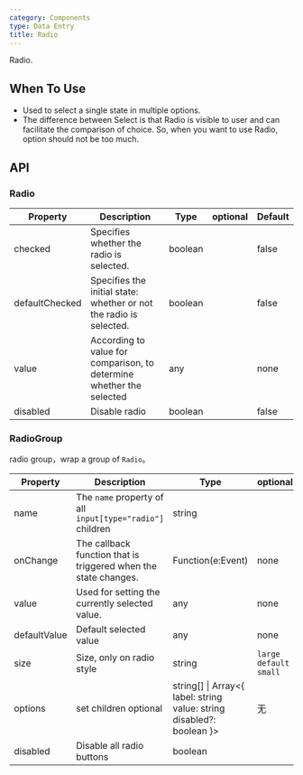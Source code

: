 ```yaml
---
category: Components
type: Data Entry
title: Radio
---
```


Radio.

## When To Use

- Used to select a single state in multiple options.
- The difference between Select is that Radio is visible to user and can facilitate the comparison of choice. So, when you want to use Radio, option should not be too much.

## API

### Radio

| Property           | Description                                     | Type       |  optional | Default |
|----------------|------------------------------------------|------------|---------|--------|
| checked | Specifies whether the radio is selected. | boolean | | false |
| defaultChecked | Specifies the initial state: whether or not the radio is selected. | boolean | | false |
| value          | According to value for comparison, to determine whether the selected        | any     |         | none     |
| disabled | Disable radio | boolean | | false |
### RadioGroup

radio group，wrap a group of `Radio`。

| Property           | Description                             | Type              | optional | Default |
|----------------|----------------------------------|-------------------|--------|--------|
| name | The `name` property of all `input[type="radio"]` children | string |  | none |
| onChange | The callback function that is triggered when the state changes. | Function(e:Event) | none     | none     |
| value | Used for setting the currently selected value. | any            | none     | none     |
| defaultValue   | Default selected value                     | any            | none     | none     |
| size           | Size, only on radio style           | string            | `large` `default` `small` | `default` |
| options        | set children optional               | string[] \| Array<{ label: string value: string disabled?: boolean }>            | 无     | 无     |
| disabled | Disable all radio buttons | boolean | | false |